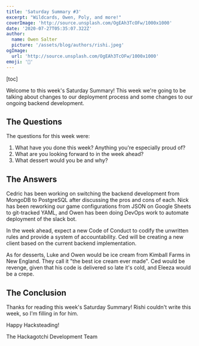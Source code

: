 ```yaml
---
title: 'Saturday Summary #3'
excerpt: "Wildcards, Owen, Poly, and more!"
coverImage: 'http://source.unsplash.com/OgEAh3TcOFw/1000x1000'
date: '2020-07-27T05:35:07.322Z'
author:
  name: Owen Salter
  picture: '/assets/blog/authors/rishi.jpeg'
ogImage:
  url: 'http://source.unsplash.com/OgEAh3TcOFw/1000x1000'
emoji: '🎨'
---
```


[toc]

Welcome to this week's Saturday Summary! This week we're going to be talking
about changes to our deployment process and some changes to our ongoing backend
development.

## The Questions
The questions for this week were:

1. What have you done this week? Anything you're especially proud of?
2. What are you looking forward to in the week ahead?
3. What dessert would you be and why?

## The Answers
Cedric has been working on switching the backend development from MongoDB to
PostgreSQL after discussing the pros and cons of each. Nick has been reworking
our game configurations from JSON on Google Sheets to git-tracked YAML, and Owen
has been doing DevOps work to automate deployment of the slack bot.

In the week ahead, expect a new Code of Conduct to codify the unwritten rules
and provide a system of accountability. Ced will be creating a new client based
on the current backend implementation.

As for desserts, Luke and Owen would be ice cream from Kimball Farms in New
England. They call it "the best ice cream ever made". Ced would be revenge,
given that his code is delivered so late it's cold, and Eleeza would be a crepe.

## The Conclusion
Thanks for reading this week's Saturday Summary! Rishi couldn't write this week,
so I'm filling in for him.

Happy Hacksteading!

The Hackagotchi Development Team
